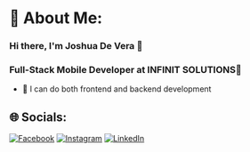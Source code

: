 
# 💫 About Me:
### Hi there, I'm Joshua De Vera 👋
### Full-Stack Mobile Developer at INFINIT SOLUTIONS🔭


- 🔭 I can do both frontend and backend development

## 🌐 Socials:
[![Facebook](https://img.shields.io/badge/Facebook-%231877F2.svg?logo=Facebook&logoColor=white)](https://www.facebook.com/itsthecancer101) [![Instagram](https://img.shields.io/badge/Instagram-%23E4405F.svg?logo=Instagram&logoColor=white)](https://www.instagram.com/jshdvr_/) [![LinkedIn](https://img.shields.io/badge/LinkedIn-%230077B5.svg?logo=linkedin&logoColor=white)](https://www.linkedin.com/in/joshua-de-vera-3529a01aa/)

